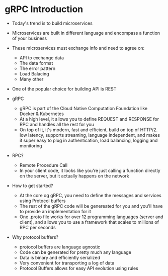 # gRPC Introduction
- Today's trend is to build microservices
- Microservices are built in different language and encompass a function of your business

- These microservices must exchange info and need to agree on:
    - API to exchange data
    - The data format
    - The error pattern
    - Load Balacing
    - Many other

- One of the popular choice for building API is REST

- gRPC
    - gRPC is part of the Cloud Native Computation Foundation like Docker & Kubernetes
    - At a high level, it allows you to define REQUEST and RESPONSE for RPC and handles all the rest for you
    - On top of it, it's modern, fast and efficient, build on top of HTTP/2. low latency, supports streaming, language independent, and makes it super easy to plug in authentication, load balancing, logging and monitoring

- RPC?
    - Remote Procedure Call
    - In your client code, it looks like you're just calling a function directly on the server, but it actually happens on the network

- How to get started?
    - At the core og gRPC, you need to define the messages and services using Protocol buffers
    - The rest of the gRPC code will be genereated for you and you'll have to provide an implementation for it
    - One .proto file works for over 12 programming languages (server and client), and allows you to use a framework that scales to millions of RPC per seconds
    
- Why protocol buffers?
    - protocol buffers are language agnostic
    - Code can be generated for pretty much any language
    - Data is binary and efficiently serialized
    - Very convenient for transporting a log of data
    - Protocol Buffers allows for easy API evolution using rules